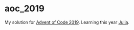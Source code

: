 # aoc_2019

My solution for [Advent of Code 2019](https://adventofcode.com/2019). Learning this year [Julia](https://julialang.org/). 
